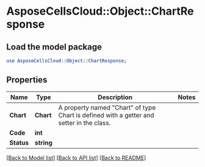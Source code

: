 # AsposeCellsCloud::Object::ChartResponse 

## Load the model package
```perl
use AsposeCellsCloud::Object::ChartResponse;
```

## Properties
Name | Type | Description | Notes
------------ | ------------- | ------------- | -------------
**Chart** | **Chart** | A property named "Chart" of type Chart is defined with a getter and setter in the class. |
**Code** | **int** |  |
**Status** | **string** |  |  

[[Back to Model list]](../README.md#documentation-for-models) [[Back to API list]](../README.md#documentation-for-api-endpoints) [[Back to README]](../README.md)

